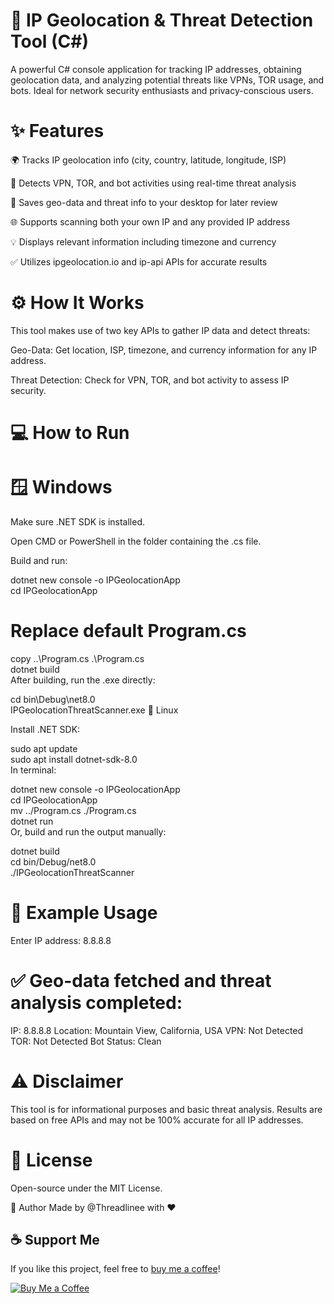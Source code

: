 # 🔐 IP Geolocation & Threat Detection Tool (C#)
A powerful C# console application for tracking IP addresses, obtaining geolocation data, and analyzing potential threats like VPNs, TOR usage, and bots. Ideal for network security enthusiasts and privacy-conscious users.

# ✨ Features

🌍 Tracks IP geolocation info (city, country, latitude, longitude, ISP)

🔎 Detects VPN, TOR, and bot activities using real-time threat analysis

💾 Saves geo-data and threat info to your desktop for later review

🌐 Supports scanning both your own IP and any provided IP address

💡 Displays relevant information including timezone and currency

✅ Utilizes ipgeolocation.io and ip-api APIs for accurate results

# ⚙️ How It Works
This tool makes use of two key APIs to gather IP data and detect threats:

Geo-Data: Get location, ISP, timezone, and currency information for any IP address.

Threat Detection: Check for VPN, TOR, and bot activity to assess IP security.

# 💻 How to Run
# 🪟 Windows

Make sure .NET SDK is installed.

Open CMD or PowerShell in the folder containing the .cs file.

Build and run:

dotnet new console -o IPGeolocationApp  
cd IPGeolocationApp  
# Replace default Program.cs  
copy ..\Program.cs .\Program.cs  
dotnet build  
After building, run the .exe directly:

cd bin\Debug\net8.0  
IPGeolocationThreatScanner.exe
🐧 Linux

Install .NET SDK:

sudo apt update  
sudo apt install dotnet-sdk-8.0  
In terminal:

dotnet new console -o IPGeolocationApp  
cd IPGeolocationApp  
mv ../Program.cs ./Program.cs  
dotnet run  
Or, build and run the output manually:

dotnet build  
cd bin/Debug/net8.0  
./IPGeolocationThreatScanner  
# 🧪 Example Usage
Enter IP address: 8.8.8.8
# ✅ Geo-data fetched and threat analysis completed:
IP: 8.8.8.8
Location: Mountain View, California, USA
VPN: Not Detected
TOR: Not Detected
Bot Status: Clean

# ⚠️ Disclaimer
This tool is for informational purposes and basic threat analysis. Results are based on free APIs and may not be 100% accurate for all IP addresses.

# 📄 License
Open-source under the MIT License.

👤 Author
Made by @Threadlinee with ❤️

## ☕ Support Me
If you like this project, feel free to [buy me a coffee](https://ko-fi.com/G2G114SBVV)!

[![Buy Me a Coffee](https://ko-fi.com/img/githubbutton_sm.svg)](https://ko-fi.com/G2G114SBVV)


